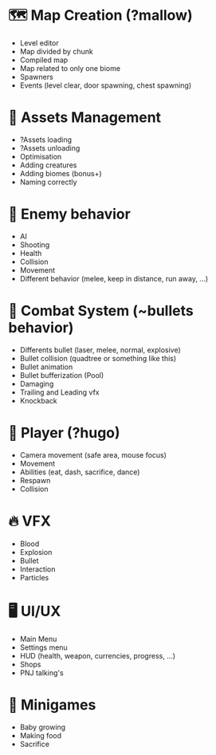 # 🗺️ Map Creation (?mallow)

- Level editor
- Map divided by chunk
- Compiled map
- Map related to only one biome
- Spawners
- Events (level clear, door spawning, chest spawning)

# 📀 Assets Management

- ?Assets loading
- ?Assets unloading
- Optimisation
- Adding creatures
- Adding biomes (bonus+)
- Naming correctly

# 🐒 Enemy behavior

- AI
- Shooting
- Health
- Collision
- Movement
- Different behavior (melee, keep in distance, run away, ...)

# 🔫 Combat System (~bullets behavior)

- Differents bullet (laser, melee, normal, explosive)
- Bullet collision (quadtree or something like this)
- Bullet animation
- Bullet bufferization (Pool)
- Damaging
- Trailing and Leading vfx
- Knockback

# 🎥 Player (?hugo)

- Camera movement (safe area, mouse focus)
- Movement
- Abilities (eat, dash, sacrifice, dance)
- Respawn
- Collision

# 🔥 VFX

- Blood
- Explosion
- Bullet
- Interaction
- Particles

# 🖥️ UI/UX

- Main Menu
- Settings menu
- HUD (health, weapon, currencies, progress, ...)
- Shops
- PNJ talking's

# 👶 Minigames

- Baby growing
- Making food
- Sacrifice
